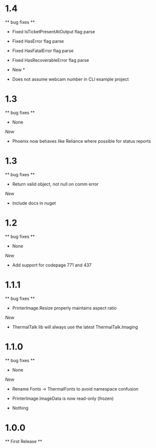# 1.4
** bug fixes **
* Fixed IsTicketPresentAtOutput flag parse
* Fixed HasError flag parse
* Fixed HasFatalError flag parse
* Fixed HasRecoverableError flag parse

* New *
* Does not assume webcam number in CLI example project

# 1.3
** bug fixes **

* None

*New*

* Phoenix now behaves like Reliance where possible for status reports

# 1.3
** bug fixes **

* Return valid object, not null on comm error

*New*

* Include docs in nuget

# 1.2
** bug fixes **

* None

*New*

* Add support for codepage 771 and 437


# 1.1.1
** bug fixes **

* PrinterImage.Resize properly maintains aspect ratio

*New*

* ThermalTalk lib will always use the latest ThermalTalk.Imaging


# 1.1.0
** bug fixes **

* None

*New*

* Rename Fonts -> ThermalFonts to avoid namespace confusion
* PrinterImage.ImageData is now read-only (frozen)

* Nothing

# 1.0.0
** First Release **